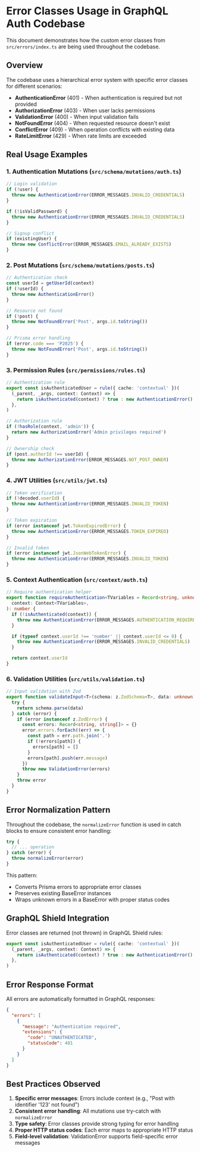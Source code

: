 # Error Classes Usage in GraphQL Auth Codebase

This document demonstrates how the custom error classes from `src/errors/index.ts` are being used throughout the codebase.

## Overview

The codebase uses a hierarchical error system with specific error classes for different scenarios:

- **AuthenticationError** (401) - When authentication is required but not provided
- **AuthorizationError** (403) - When user lacks permissions
- **ValidationError** (400) - When input validation fails
- **NotFoundError** (404) - When requested resource doesn't exist
- **ConflictError** (409) - When operation conflicts with existing data
- **RateLimitError** (429) - When rate limits are exceeded

## Real Usage Examples

### 1. Authentication Mutations (`src/schema/mutations/auth.ts`)

```typescript
// Login validation
if (!user) {
  throw new AuthenticationError(ERROR_MESSAGES.INVALID_CREDENTIALS)
}

if (!isValidPassword) {
  throw new AuthenticationError(ERROR_MESSAGES.INVALID_CREDENTIALS)
}

// Signup conflict
if (existingUser) {
  throw new ConflictError(ERROR_MESSAGES.EMAIL_ALREADY_EXISTS)
}
```

### 2. Post Mutations (`src/schema/mutations/posts.ts`)

```typescript
// Authentication check
const userId = getUserId(context)
if (!userId) {
  throw new AuthenticationError()
}

// Resource not found
if (!post) {
  throw new NotFoundError('Post', args.id.toString())
}

// Prisma error handling
if (error.code === 'P2025') {
  throw new NotFoundError('Post', args.id.toString())
}
```

### 3. Permission Rules (`src/permissions/rules.ts`)

```typescript
// Authentication rule
export const isAuthenticatedUser = rule({ cache: 'contextual' })(
  (_parent, _args, context: Context) => {
    return isAuthenticated(context) ? true : new AuthenticationError()
  },
)

// Authorization rule
if (!hasRole(context, 'admin')) {
  return new AuthorizationError('Admin privileges required')
}

// Ownership check
if (post.authorId !== userId) {
  throw new AuthorizationError(ERROR_MESSAGES.NOT_POST_OWNER)
}
```

### 4. JWT Utilities (`src/utils/jwt.ts`)

```typescript
// Token verification
if (!decoded.userId) {
  throw new AuthenticationError(ERROR_MESSAGES.INVALID_TOKEN)
}

// Token expiration
if (error instanceof jwt.TokenExpiredError) {
  throw new AuthenticationError(ERROR_MESSAGES.TOKEN_EXPIRED)
}

// Invalid token
if (error instanceof jwt.JsonWebTokenError) {
  throw new AuthenticationError(ERROR_MESSAGES.INVALID_TOKEN)
}
```

### 5. Context Authentication (`src/context/auth.ts`)

```typescript
// Require authentication helper
export function requireAuthentication<TVariables = Record<string, unknown>>(
  context: Context<TVariables>,
): number {
  if (!isAuthenticated(context)) {
    throw new AuthenticationError(ERROR_MESSAGES.AUTHENTICATION_REQUIRED)
  }

  if (typeof context.userId !== 'number' || context.userId <= 0) {
    throw new AuthenticationError(ERROR_MESSAGES.INVALID_CREDENTIALS)
  }

  return context.userId
}
```

### 6. Validation Utilities (`src/utils/validation.ts`)

```typescript
// Input validation with Zod
export function validateInput<T>(schema: z.ZodSchema<T>, data: unknown): T {
  try {
    return schema.parse(data)
  } catch (error) {
    if (error instanceof z.ZodError) {
      const errors: Record<string, string[]> = {}
      error.errors.forEach((err) => {
        const path = err.path.join('.')
        if (!errors[path]) {
          errors[path] = []
        }
        errors[path].push(err.message)
      })
      throw new ValidationError(errors)
    }
    throw error
  }
}
```

## Error Normalization Pattern

Throughout the codebase, the `normalizeError` function is used in catch blocks to ensure consistent error handling:

```typescript
try {
  // ... operation
} catch (error) {
  throw normalizeError(error)
}
```

This pattern:

- Converts Prisma errors to appropriate error classes
- Preserves existing BaseError instances
- Wraps unknown errors in a BaseError with proper status codes

## GraphQL Shield Integration

Error classes are returned (not thrown) in GraphQL Shield rules:

```typescript
export const isAuthenticatedUser = rule({ cache: 'contextual' })(
  (_parent, _args, context: Context) => {
    return isAuthenticated(context) ? true : new AuthenticationError() // Return, don't throw
  },
)
```

## Error Response Format

All errors are automatically formatted in GraphQL responses:

```json
{
  "errors": [
    {
      "message": "Authentication required",
      "extensions": {
        "code": "UNAUTHENTICATED",
        "statusCode": 401
      }
    }
  ]
}
```

## Best Practices Observed

1. **Specific error messages**: Errors include context (e.g., "Post with identifier '123' not found")
2. **Consistent error handling**: All mutations use try-catch with `normalizeError`
3. **Type safety**: Error classes provide strong typing for error handling
4. **Proper HTTP status codes**: Each error maps to appropriate HTTP status
5. **Field-level validation**: ValidationError supports field-specific error messages

